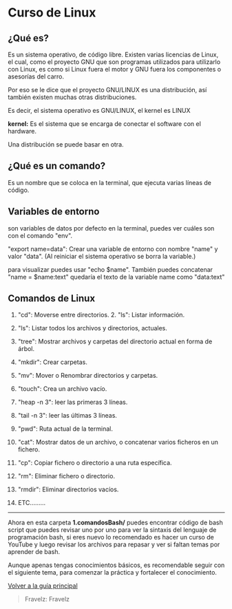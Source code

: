 # Curso de Linux

## ¿Qué es? 

Es un sistema operativo, de código libre. Existen
varias licencias de Linux, el cual, como el proyecto GNU que son
programas utilizados para utilizarlo con Linux, es como si Linux
fuera el motor y GNU fuera los componentes o asesorías del carro.

Por eso se le dice que el proyecto GNU/LINUX es una distribución,
así también existen muchas otras distribuciones.

Es decir, el sistema operativo es GNU/LINUX, el kernel es LINUX

**kernel:** Es el sistema que se encarga de conectar el software
con el hardware.

Una distribución se puede basar en otra.

## ¿Qué es un comando? 

Es un nombre que se coloca en la terminal,
que ejecuta varias líneas de código.

## Variables de entorno

son variables de datos por defecto en la terminal, puedes ver
cuáles son con el comando "env".

"export name=data": Crear una variable de entorno con nombre
"name" y valor "data". (Al reiniciar el sistema operativo se borra
la variable.)

para visualizar puedes usar "echo $name". También puedes concatenar
"name = $name:text" quedaría el texto de la variable name como
"data:text"

## Comandos de Linux

1. "cd": Moverse entre directorios. 2. "ls": Listar información.

2. "ls": Listar todos los archivos y directorios, actuales.

3. "tree": Mostrar archivos y carpetas del directorio actual en
forma de árbol.

4. "mkdir": Crear carpetas.

5. "mv": Mover o Renombrar directorios y carpetas.

6. "touch": Crea un archivo vacío. 

7. "heap -n 3": leer las primeras 3 líneas. 

8. "tail -n 3": leer las últimas 3 líneas. 

9. "pwd": Ruta actual de la terminal.

10. "cat": Mostrar datos de un archivo, o concatenar varios 
ficheros en un fichero.

11. "cp": Copiar fichero o directorio a una ruta específica.

12. "rm": Eliminar fichero o directorio.

13. "rmdir": Eliminar directorios vacíos.

14. ETC.........

---

Ahora en esta carpeta **1.comandosBash/** puedes encontrar código
de bash script que puedes revisar uno por uno para ver la sintaxis
del lenguaje de programación bash, si eres nuevo lo recomendado es
hacer un curso de YouTube y luego revisar los archivos para repasar
y ver si faltan temas por aprender de bash.

Aunque apenas tengas conocimientos básicos, es recomendable seguir
con el siguiente tema, para comenzar la práctica y fortalecer el 
conocimiento.

[Volver a la guía principal](./../readme.md)

> Fravelz: Fravelz

